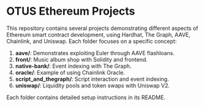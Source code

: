 # OTUS Ethereum Projects

This repository contains several projects demonstrating different aspects of Ethereum smart contract development, using Hardhat, The Graph, AAVE, Chainlink, and Uniswap. Each folder focuses on a specific concept:

1. **aave/**: Demonstrates exploiting Euler through AAVE flashloans.
2. **front/**: Music album shop with Solidity and frontend.
3. **native-bank/**: Event indexing with The Graph.
4. **oracle/**: Example of using Chainlink Oracle.
5. **script_and_thegraph/**: Script interaction and event indexing.
6. **uniswap/**: Liquidity pools and token swaps with Uniswap V2.

Each folder contains detailed setup instructions in its README.

